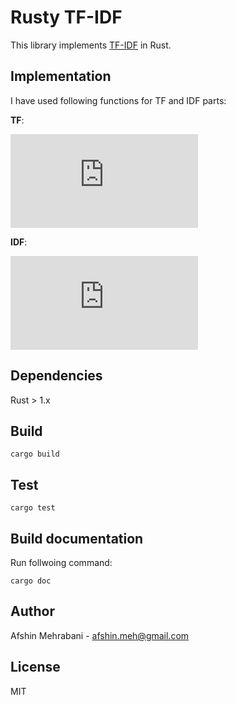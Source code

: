 # Rusty TF-IDF

This library implements [TF-IDF](https://en.wikipedia.org/wiki/Tf%E2%80%93idf) in Rust. 

## Implementation

I have used following functions for TF and IDF parts:

**TF**:  

![tf](https://latex.codecogs.com/gif.latex?1&plus;%5Clog%20f_%7B%7Bt%2Cd%7D%7D)

**IDF**:  

![idf](https://latex.codecogs.com/gif.latex?%5Clog%281&plus;%7B%5Cfrac%20%7BN%7D%7Bn_%7Bt%7D%7D%7D%29)

## Dependencies

Rust > 1.x

## Build

```
cargo build
```

## Test

```
cargo test
```

## Build documentation

Run follwoing command:

```
cargo doc
```

## Author

Afshin Mehrabani - afshin.meh@gmail.com

## License
MIT
